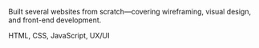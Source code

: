 Built several websites from scratch—covering wireframing, visual design, and front-end development.

HTML, CSS, JavaScript, UX/UI
